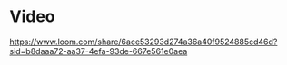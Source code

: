 # Video

https://www.loom.com/share/6ace53293d274a36a40f9524885cd46d?sid=b8daaa72-aa37-4efa-93de-667e561e0aea
